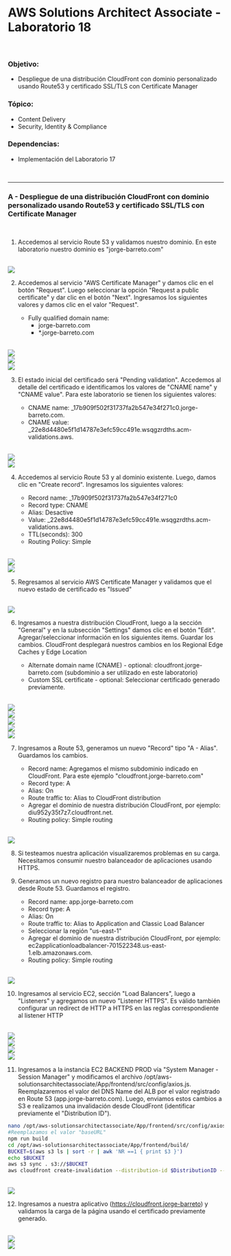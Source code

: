 # AWS Solutions Architect Associate - Laboratorio 18

<br>

### Objetivo: 
* Despliegue de una distribución CloudFront con dominio personalizado usando Route53 y certificado SSL/TLS con Certificate Manager

### Tópico:
* Content Delivery
* Security, Identity & Compliance

### Dependencias:
* Implementación del Laboratorio 17

<br>

---

### A - Despliegue de una distribución CloudFront con dominio personalizado usando Route53 y certificado SSL/TLS con Certificate Manager

<br>

1. Accedemos al servicio Route 53 y validamos nuestro dominio. En este laboratorio nuestro dominio es "jorge-barreto.com"

<br>

<img src="images/Lab18_01.jpg">

<br>

2. Accedemos al servicio "AWS Certificate Manager" y damos clic en el botón "Request". Luego seleccionar la opción "Request a public certificate" y dar clic en el botón "Next". Ingresamos los siguientes valores y damos clic en el valor "Request".

    * Fully qualified domain name:
        * jorge-barreto.com
        * *.jorge-barreto.com

<br>

<img src="images/Lab18_02.jpg">

<br>

<img src="images/Lab18_03.jpg">

<br>

<img src="images/Lab18_04.jpg">

<br>

3. El estado inicial del certificado será "Pending validation". Accedemos al detalle del certificado e identificamos los valores de "CNAME name" y "CNAME value". Para este laboratorio se tienen los siguientes valores:

    * CNAME name:  _17b909f502f31737fa2b547e34f271c0.jorge-barreto.com.
    * CNAME value: _22e8d4480e5f1d14787e3efc59cc491e.wsqgzrdths.acm-validations.aws.

<br>

<img src="images/Lab18_05.jpg">

<br>

<img src="images/Lab18_06.jpg">

<br>


4. Accedemos al servicio Route 53 y al dominio existente. Luego, damos clic en "Create record". Ingresamos los siguientes valores:

    * Record name: _17b909f502f31737fa2b547e34f271c0
    * Record type: CNAME
    * Alias: Desactive
    * Value: _22e8d4480e5f1d14787e3efc59cc491e.wsqgzrdths.acm-validations.aws.
    * TTL(seconds): 300 
    * Routing Policy: Simple

<br>

<img src="images/Lab18_07.jpg">

<br>

<img src="images/Lab18_09.jpg">

<br>

5. Regresamos al servicio AWS Certificate Manager y validamos que el nuevo estado de certificado es "Issued" 

<br>

<img src="images/Lab18_10.jpg">

<br>

6. Ingresamos a nuestra distribución CloudFront, luego a la sección "General" y en la subsección "Settings" damos clic en el botón "Edit".  Agregar/seleccionar información en los siguientes items. Guardar los cambios. CloudFront desplegará nuestros cambios en los Regional Edge Caches y Edge Location

    * Alternate domain name (CNAME) - optional: cloudfront.jorge-barreto.com (subdominio a ser utilizado en este laboratorio)
    * Custom SSL certificate - optional: Seleccionar certificado generado previamente.

<br>

<img src="images/Lab18_11.jpg">

<br>

<img src="images/Lab18_11.jpg">

<br>

<img src="images/Lab18_12.jpg">

<br>

<img src="images/Lab18_13.jpg">

<br>

<img src="images/Lab18_14.jpg">

<br>

7. Ingresamos a Route 53, generamos un nuevo "Record" tipo "A - Alias". Guardamos los cambios.

    * Record name: Agregamos el mismo subdominio indicado en CloudFront. Para este ejemplo "cloudfront.jorge-barreto.com"
    * Record type: A
    * Alias: On
    * Route traffic to: Alias to CloudFront distribution
    * Agregar el dominio de nuestra distribución CloudFront, por ejemplo: diu952y35t7z7.cloudfront.net.
    * Routing policy: Simple routing

<br>

<img src="images/Lab18_15.jpg">

<br>

8. Si testeamos nuestra aplicación visualizaremos problemas en su carga. Necesitamos consumir nuestro balanceador de aplicaciones usando HTTPS.

9. Generamos un nuevo registro para nuestro balanceador de aplicaciones desde Route 53. Guardamos el registro.

    * Record name: app.jorge-barreto.com
    * Record type: A
    * Alias: On
    * Route traffic to: Alias to Application and Classic Load Balancer
    * Seleccionar la región "us-east-1"
    * Agregar el dominio de nuestra distribución CloudFront, por ejemplo: ec2applicationloadbalancer-701522348.us-east-1.elb.amazonaws.com.
    * Routing policy: Simple routing


<br>

<img src="images/Lab18_16.jpg">

<br>

10. Ingresamos al servicio EC2, sección "Load Balancers", luego a "Listeners" y agregamos un nuevo "Listener HTTPS". Es válido también configurar un redirect de HTTP a HTTPS en las reglas correspondiente al listener HTTP


<br>

<img src="images/Lab18_17.jpg">

<br>

<img src="images/Lab18_18.jpg">

<br>

<img src="images/Lab18_19.jpg">

<br>

<img src="images/Lab18_20.jpg">

<br>

11. Ingresamos a la instancia EC2 BACKEND PROD vía "System Manager - Session Manager" y modificamos el archivo /opt/aws-solutionsarchitectassociate/App/frontend/src/config/axios.js. Reemplazaremos el valor del DNS Name del ALB por el valor registrado en Route 53 (app.jorge-barreto.com). Luego, enviamos estos cambios a S3 e realizamos una invalidación desde CloudFront (identificar previamente el "Distribution ID").

```bash
nano /opt/aws-solutionsarchitectassociate/App/frontend/src/config/axios.js
#Reemplazamos el valor "baseURL"
npm run build
cd /opt/aws-solutionsarchitectassociate/App/frontend/build/
BUCKET=$(aws s3 ls | sort -r | awk 'NR ==1 { print $3 }')
echo $BUCKET
aws s3 sync . s3://$BUCKET
aws cloudfront create-invalidation --distribution-id $DistributionID --paths "/*"
```

<br>

<img src="images/Lab18_21.jpg">

<br>

12. Ingresamos a nuestra aplicativo (https://cloudfront.jorge-barreto) y validamos la carga de la página usando el certificado previamente generado.

<br>

<img src="images/Lab18_22.jpg">

<br>

<img src="images/Lab18_23.jpg">

<br>